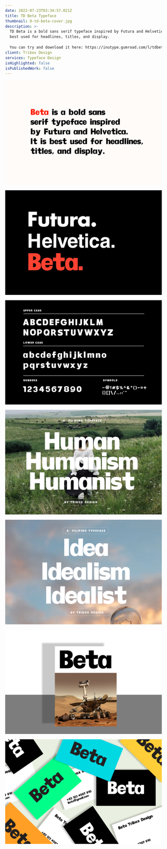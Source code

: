 ```yaml
---
date: 2022-07-23T03:34:57.021Z
title: TD Beta Typeface
thumbnail: 0-td-beta-cover.jpg
description: >-
  TD Beta is a bold sans serif typeface inspired by Futura and Helvetica. It is
  best used for headlines, titles, and display.

  You can try and download it here: https://inutype.gumroad.com/l/tdbeta
client: Tribox Design
services: Typeface Design
isHighlighted: false
isPublishedWork: false
---
```

![](td-beta-2.png)

![](td-beta-3.png)

![](td-beta-6.png)

![](td-beta-4-.jpg)

![](td-beta-5.png)

![](td-beta-7.png)

![](td-beta-8.png)